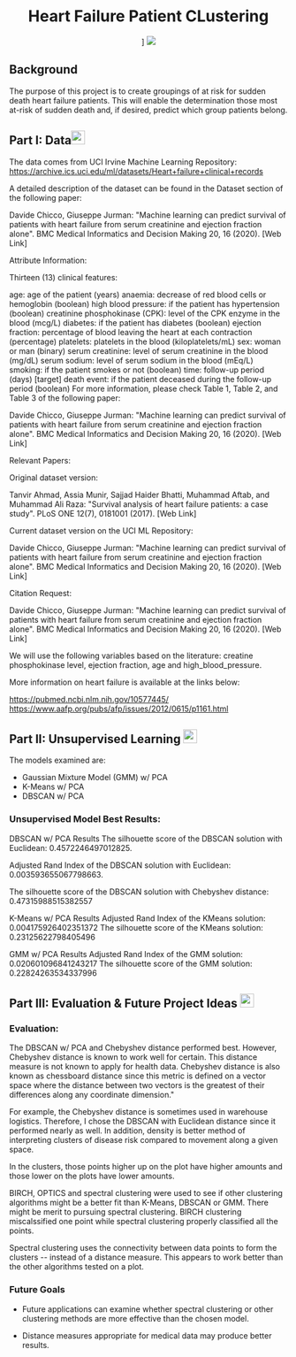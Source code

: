 
<div align = "center">
     <h1> Heart Failure Patient CLustering </h1>]
     
<img src = "https://th.bing.com/th/id/R.252f5ababb3488bdf837b6fe002f86a8?rik=EeYRT83G5smimA&riu=http%3a%2f%2f2romania.com%2fSanatate%2fhealthyheart.gif&ehk=ErQwtyN1%2fdNtDpZ0ElBrNiPL%2bjDENmGhHD0aPvb2OP0%3d&risl=&pid=ImgRaw&r=0" />
</div>


<h2>Background</h2> 

The purpose of this project is to create groupings of at risk for sudden death heart failure patients. This will enable the determination those most at-risk of sudden death and, if desired, predict which group patients belong.

<h2> Part I: Data<img src ="https://th.bing.com/th/id/OIP.j5Vj7VYXdSuB0Cho-HbMpgHaHa?pid=ImgDet&rs=1" height = 25, width = 25 />

</h2> 

The data comes from UCI Irvine Machine Learning Repository: https://archive.ics.uci.edu/ml/datasets/Heart+failure+clinical+records

A detailed description of the dataset can be found in the Dataset section of the following paper:

Davide Chicco, Giuseppe Jurman: "Machine learning can predict survival of patients with heart failure from serum creatinine and ejection fraction alone". BMC Medical Informatics and Decision Making 20, 16 (2020). [Web Link]

Attribute Information:

Thirteen (13) clinical features:

age: age of the patient (years)
anaemia: decrease of red blood cells or hemoglobin (boolean)
high blood pressure: if the patient has hypertension (boolean)
creatinine phosphokinase (CPK): level of the CPK enzyme in the blood (mcg/L)
diabetes: if the patient has diabetes (boolean)
ejection fraction: percentage of blood leaving the heart at each contraction (percentage)
platelets: platelets in the blood (kiloplatelets/mL)
sex: woman or man (binary)
serum creatinine: level of serum creatinine in the blood (mg/dL)
serum sodium: level of serum sodium in the blood (mEq/L)
smoking: if the patient smokes or not (boolean)
time: follow-up period (days)
[target] death event: if the patient deceased during the follow-up period (boolean)
For more information, please check Table 1, Table 2, and Table 3 of the following paper:

Davide Chicco, Giuseppe Jurman: "Machine learning can predict survival of patients with heart failure from serum creatinine and ejection fraction alone". BMC Medical Informatics and Decision Making 20, 16 (2020). [Web Link]

Relevant Papers:

Original dataset version:

Tanvir Ahmad, Assia Munir, Sajjad Haider Bhatti, Muhammad Aftab, and Muhammad Ali Raza: "Survival analysis of heart failure patients: a case study". PLoS ONE 12(7), 0181001 (2017). [Web Link]

Current dataset version on the UCI ML Repository:

Davide Chicco, Giuseppe Jurman: "Machine learning can predict survival of patients with heart failure from serum creatinine and ejection fraction alone". BMC Medical Informatics and Decision Making 20, 16 (2020). [Web Link]

Citation Request:

Davide Chicco, Giuseppe Jurman: "Machine learning can predict survival of patients with heart failure from serum creatinine and ejection fraction alone". BMC Medical Informatics and Decision Making 20, 16 (2020). [Web Link]

We will use the following variables based on the literature: creatine phosphokinase level, ejection fraction, age and high_blood_pressure.

More information on heart failure is available at the links below:

https://pubmed.ncbi.nlm.nih.gov/10577445/ https://www.aafp.org/pubs/afp/issues/2012/0615/p1161.html


<h2> Part II: Unsupervised Learning

<img src ="https://th.bing.com/th/id/OIP.4u9QjWljrMuY5CL7nGzRkQHaFj?w=273&h=205&c=7&r=0&o=5&dpr=1.3&pid=1.7" height = 25, width = 25 />
</h2>

The models examined are: 
* Gaussian Mixture Model (GMM) w/ PCA
* K-Means w/ PCA 
* DBSCAN w/ PCA 
     
<h3>Unsupervised Model Best Results:</h3>

DBSCAN w/ PCA Results
The silhouette score of the DBSCAN solution with Euclidean: 0.4572246497012825.

Adjusted Rand Index of the DBSCAN solution with Euclidean: 0.003593655067798663.

The silhouette score of the DBSCAN solution with Chebyshev distance: 0.47315988515382557

K-Means w/ PCA Results
Adjusted Rand Index of the KMeans solution: 0.004175926402351372 The silhouette score of the KMeans solution: 0.23125622798405496

GMM w/ PCA Results
Adjusted Rand Index of the GMM solution: 0.020601096841243217 The silhouette score of the GMM solution: 0.22824263534337996
     
     
<h2> Part III: Evaluation & Future Project Ideas 
<img src ="https://th.bing.com/th/id/R.b8644db24930cf9363566896d5253aec?rik=7SL6mGoqlQ0TNQ&riu=http%3a%2f%2fmedia.istockphoto.com%2fvectors%2fsaturn-vector-id165600450%3fk%3d6%26m%3d165600450%26s%3d612x612%26w%3d0%26h%3drEvVMsd4l40ib7bcrQzr1TzjkbLgRpcYPYGpYhJ9Nxo%3d&ehk=KabbCN8zzWnhbNSUIRMIS8eS0lrYNF2gRndPFaAxmOg%3d&risl=&pid=ImgRaw&r=0" height = 25, width = 25 />

</h2> 
     
<h3> Evaluation:</h3>
The DBSCAN w/ PCA and Chebyshev distance performed best. However, Chebyshev distance is known to work well for certain. This distance measure is not known to apply for health data. Chebyshev distance is also known as chessboard distance since this metric is defined on a vector space where the distance between two vectors is the greatest of their differences along any coordinate dimension."

For example, the Chebyshev distance is sometimes used in warehouse logistics. Therefore, I chose the DBSCAN with Euclidean distance since it performed nearly as well. In addition, density is better method of interpreting clusters of disease risk compared to movement along a given space.

In the clusters, those points higher up on the plot have higher amounts and those lower on the plots have lower amounts.

BIRCH, OPTICS and spectral clustering were used to see if other clustering algorithms might be a better fit than K-Means, DBSCAN or GMM. There might be merit to pursuing spectral clustering. BIRCH clustering miscalssified one point while spectral clustering properly classified all the points.

Spectral clustering uses the connectivity between data points to form the clusters -- instead of a distance measure. This appears to work better than the other algorithms tested on a plot.     

<h3> Future Goals</h3>

* Future applications can examine whether spectral clustering or other clustering methods are more effective than the chosen model.

* Distance measures appropriate for medical data may produce better results. 
